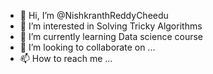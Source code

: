 - 👋 Hi, I’m @NishkranthReddyCheedu
- 👀 I’m interested in Solving Tricky Algorithms
- 🌱 I’m currently learning Data science course
- 💞️ I’m looking to collaborate on ...
- 📫 How to reach me ...

<!---
NishkranthReddyCheedu/NishkranthReddyCheedu is a ✨ special ✨ repository because its `README.md` (this file) appears on your GitHub profile.
You can click the Preview link to take a look at your changes.
--->
